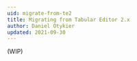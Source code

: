 ```yaml
---
uid: migrate-from-te2
title: Migrating from Tabular Editor 2.x
author: Daniel Otykier
updated: 2021-09-30
---
```


(WIP)